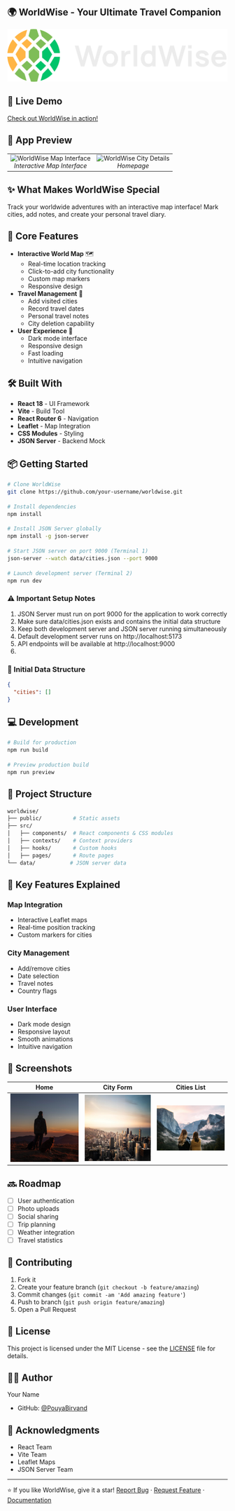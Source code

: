 ## 🌍 WorldWise - Your Ultimate Travel Companion
![WorldWise Banner](public/logo.png)

## 🚀 Live Demo
[Check out WorldWise in action!](https://worldwise-omega-teal.vercel.app/)

## 📱 App Preview
<table>
  <tr>
    <td align="center">
      <img src="https://s6.uupload.ir/files/worldwise1_36yc.png" width="400px" alt="WorldWise Map Interface" />
      <br />
      <em>Interactive Map Interface</em>
    </td>
    <td align="center">
      <img src="https://s6.uupload.ir/files/worldwise2_sgja.png" width="400px" alt="WorldWise City Details" />
      <br />
      <em>Homepage</em>
    </td>
  </tr>
</table>

## ✨ What Makes WorldWise Special
Track your worldwide adventures with an interactive map interface! Mark cities, add notes, and create your personal travel diary.

## 🎯 Core Features
- **Interactive World Map** 🗺️
  - Real-time location tracking
  - Click-to-add city functionality
  - Custom map markers
  - Responsive design
- **Travel Management** 🌆
  - Add visited cities
  - Record travel dates
  - Personal travel notes
  - City deletion capability
- **User Experience** 👤
  - Dark mode interface
  - Responsive design
  - Fast loading
  - Intuitive navigation

## 🛠️ Built With
- **React 18** - UI Framework
- **Vite** - Build Tool
- **React Router 6** - Navigation
- **Leaflet** - Map Integration
- **CSS Modules** - Styling
- **JSON Server** - Backend Mock

## 📦 Getting Started
```bash
# Clone WorldWise
git clone https://github.com/your-username/worldwise.git

# Install dependencies
npm install

# Install JSON Server globally
npm install -g json-server

# Start JSON server on port 9000 (Terminal 1)
json-server --watch data/cities.json --port 9000

# Launch development server (Terminal 2)
npm run dev
```

### ⚠️ Important Setup Notes
1. JSON Server must run on port 9000 for the application to work correctly
2. Make sure data/cities.json exists and contains the initial data structure
3. Keep both development server and JSON server running simultaneously
4. Default development server runs on http://localhost:5173
5. API endpoints will be available at http://localhost:9000
6. 

### 📝 Initial Data Structure
```json
{
  "cities": []
}
```

## 💻 Development
```bash
# Build for production
npm run build

# Preview production build
npm run preview
```

## 🎨 Project Structure
```bash
worldwise/
├── public/          # Static assets
├── src/
│   ├── components/  # React components & CSS modules
│   ├── contexts/    # Context providers
│   ├── hooks/       # Custom hooks
│   ├── pages/       # Route pages
└── data/           # JSON server data
```

## 🌟 Key Features Explained
### Map Integration
- Interactive Leaflet maps
- Real-time position tracking
- Custom markers for cities

### City Management
- Add/remove cities
- Date selection
- Travel notes
- Country flags

### User Interface
- Dark mode design
- Responsive layout
- Smooth animations
- Intuitive navigation

## 📱 Screenshots
| Home | City Form | Cities List |
|------|-----------|-------------|
| ![Home](public/img-1.jpg) | ![Form](public/img-2.jpg) | ![List](public/bg.jpg) |

## 🔜 Roadmap
- [ ] User authentication
- [ ] Photo uploads
- [ ] Social sharing
- [ ] Trip planning
- [ ] Weather integration
- [ ] Travel statistics

## 🤝 Contributing
1. Fork it
2. Create your feature branch (`git checkout -b feature/amazing`)
3. Commit changes (`git commit -am 'Add amazing feature'`)
4. Push to branch (`git push origin feature/amazing`)
5. Open a Pull Request

## 📄 License
This project is licensed under the MIT License - see the [LICENSE](LICENSE) file for details.

## 👨‍💻 Author
Your Name
- GitHub: [@PouyaBirvand](https://github.com/Pouyabirvand)

## 💫 Acknowledgments
- React Team
- Vite Team
- Leaflet Maps
- JSON Server Team

---
⭐️ If you like WorldWise, give it a star!
[Report Bug](issues-link) · [Request Feature](issues-link) · [Documentation](docs-link)
